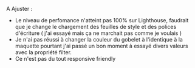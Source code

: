 A Ajuster :

- Le niveau de perfomance n'atteint pas 100% sur Lighthouse, faudrait que je change le chargement des feuilles de style et des polices d'écriture ( j'ai essayé mais ça ne marchait pas comme je voulais )
- Je n'ai pas réussi à changer la couleur du gobelet à l'identique à la maquette pourtant j'ai passé un bon moment à essayé divers valeurs avec la propriété filter.
- Ce n'est pas du tout responsive friendly 

